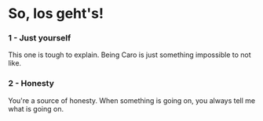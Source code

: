 <!-- # Welcome, Carolin, to the 1232131 reasons that make me like you so much!-->

# So, los geht's!


### **1 - Just yourself**
This one is tough to explain. Being Caro is just something impossible to not like.

### **2 - Honesty**
You're a source of honesty. When something is going on, you always tell me what is going on.







<!--- List

1. Numbered
2. List

**Bold** and _Italic_ and `Code` text

[Link](url) and ![Image](src)

For more details see [Basic writing and formatting syntax](https://docs.github.com/en/github/writing-on-github/getting-started-with-writing-and-formatting-on-github/basic-writing-and-formatting-syntax).-->

